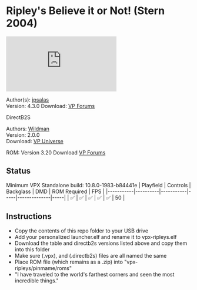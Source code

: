 # Ripley's Believe it or Not! (Stern 2004)

![Table Preview](https://www.vpforums.org/index.php?s=d77dd11d3a10617da44805808363ef29&app=downloads&module=display&section=screenshot&record=114134&id=13043&full=1)

Author(s): [jpsalas](https://www.vpforums.org/index.php?showuser=277)  
Version: 4.3.0 
Download: [VP Forums](https://www.vpforums.org/index.php?app=downloads&showfile=13043)

DirectB2S

Authors: [Wildman](https://vpuniverse.com/profile/5-wildman/)  
Version: 2.0.0  
Download: [VP Universe](https://vpuniverse.com/files/file/5067-ripleys-believe-it-or-not-stern-2003/)

ROM:
Version 3.20
Download [VP Forums](https://www.vpforums.org/index.php?app=downloads&showfile=317)

## Status 

Minimum VPX Standalone build: 10.8.0-1983-b84441e
| Playfield | Controls | Backglass | DMD | ROM Required | FPS | 
|-----------|----------|-----------|-----|--------------|-----|
| :white_check_mark: | :white_check_mark: | :white_check_mark: | :white_check_mark: | :white_check_mark: | 50 |

## Instructions

- Copy the contents of this repo folder to your USB drive
- Add your personalized launcher.elf and rename it to vpx-ripleys.elf
- Download the table and directb2s versions listed above and copy them into this folder
- Make sure (.vpx), and (.directb2s) files are all named the same
- Place ROM file (which remains as a .zip) into "vpx-ripleys/pinmame/roms"
- "I have traveled to the world's farthest corners and seen the most incredible things."
